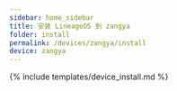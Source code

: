 ```yaml
---
sidebar: home_sidebar
title: 安装 LineageOS 到 zangya
folder: install
permalink: /devices/zangya/install
device: zangya
---
```

{% include templates/device_install.md %}
